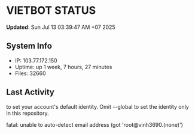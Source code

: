 # VIETBOT STATUS
**Updated**: Sun Jul 13 03:39:47 AM +07 2025

## System Info
- IP: 103.77.172.150
- Uptime: up 1 week, 7 hours, 27 minutes
- Files: 32660

## Last Activity

to set your account's default identity.
Omit --global to set the identity only in this repository.

fatal: unable to auto-detect email address (got 'root@vinh3690.(none)')
